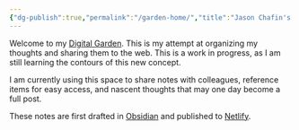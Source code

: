 ```yaml
---
{"dg-publish":true,"permalink":"/garden-home/","title":"Jason Chafin's Digital Garden","hide":true,"tags":["gardenEntry"],"noteIcon":"","created":"2025-01-09T07:46:02.015-08:00","updated":"2025-01-09T07:46:02.015-08:00"}
---
```


Welcome to my [Digital Garden](https://maggieappleton.com/garden-history). This is my attempt at organizing my thoughts and sharing them to the web. This  is a work in progress, as I am still learning the contours of this new concept. 

I am currently using this space to share notes with colleagues, reference items for easy access, and nascent thoughts that may one day become a full post. 

These notes are first drafted in [Obsidian](https://obsidian.md/) and published to [Netlify](https://www.netlify.com/).